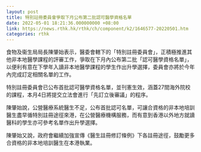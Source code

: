 ```yaml
---
layout: post
title: 特別註冊委員會爭取下月公布第二批認可醫學資格名單
date: 2022-05-01 18:21:36.000000000 +08:00
link: https://news.rthk.hk/rthk/ch/component/k2/1646577-20220501.htm
categories: rthk
---
```


食物及衞生局局長陳肇始表示，醫委會轄下的「特別註冊委員會」，正積極推進其他非本地醫學課程的評審工作，爭取在下月內公布第二批「認可醫學資格名單」，以便利有意在下學年入讀非本地醫學課程的學生作出升學選擇，委員會亦將於今年內完成訂定相關名單的工作。

特別註冊委員會已公布首批認可醫學資格名單，並刊憲生效，涵蓋27間海外院校的課程，本月4日將提交立法會進行「先訂立後審議」的程序。

陳肇始說，公營醫療系統醫生不足，公布首批認可名單，可讓合資格的非本地培訓醫生盡早循特別註冊途徑來港，在公營醫療機構服務，而有意到香港以外地方就讀醫科的學生亦可參考名單作出升學選擇。

陳肇始又說，政府會繼續加強宣傳《醫生註冊修訂條例》下各註冊途徑，鼓勵更多合資格的非本地培訓醫生在本港執業。
